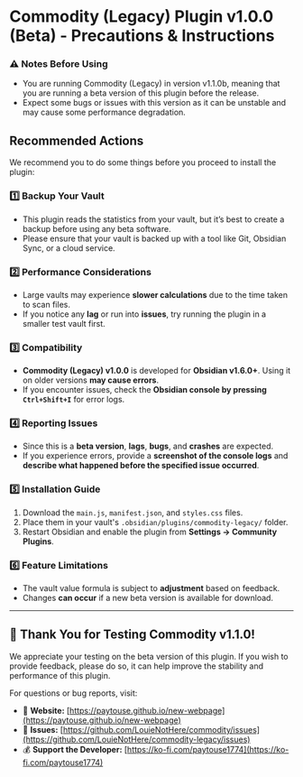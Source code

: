 # Commodity (Legacy) Plugin v1.0.0 (Beta) - Precautions & Instructions    

### ⚠️ Notes Before Using
- You are running Commodity (Legacy) in version v1.1.0b, meaning that you are running a beta version of this plugin before the release.
- Expect some bugs or issues with this version as it can be unstable and may cause some performance degradation.

## Recommended Actions
We recommend you to do some things before you proceed to install the plugin:

### 1️⃣ Backup Your Vault  
- This plugin reads the statistics from your vault, but it’s best to create a backup before using any beta software.  
- Please ensure that your vault is backed up with a tool like Git, Obsidian Sync, or a cloud service.

### 2️⃣ Performance Considerations  
- Large vaults may experience **slower calculations** due to the time taken to scan files.  
- If you notice any **lag** or run into **issues**, try running the plugin in a smaller test vault first.

### 3️⃣ Compatibility  
- **Commodity (Legacy) v1.0.0** is developed for **Obsidian v1.6.0+**. Using it on older versions **may cause errors**.  
- If you encounter issues, check the **Obsidian console by pressing `Ctrl+Shift+I`** for error logs.

### 4️⃣ Reporting Issues  
- Since this is a **beta version**, **lags**, **bugs**, and **crashes** are expected.  
- If you experience errors, provide a **screenshot of the console logs** and **describe what happened before the specified issue occurred**.

### 5️⃣ Installation Guide  
1. Download the `main.js`, `manifest.json`, and `styles.css` files.  
2. Place them in your vault's `.obsidian/plugins/commodity-legacy/` folder.  
3. Restart Obsidian and enable the plugin from **Settings → Community Plugins**.

### 6️⃣ Feature Limitations  
- The vault value formula is subject to **adjustment** based on feedback.  
- Changes **can occur** if a new beta version is available for download.

---

## 🚀 Thank You for Testing Commodity v1.1.0!  
We appreciate your testing on the beta version of this plugin. If you wish to provide feedback, please do so, it can help improve the stability and performance of this plugin.  

For questions or bug reports, visit:  
- 🔗 **Website:** [https://paytouse.github.io/new-webpage](https://paytouse.github.io/new-webpage) 
- 🔗 **Issues:** [https://github.com/LouieNotHere/commodity/issues](https://github.com/LouieNotHere/commodity-legacy/issues)
- 💰 **Support the Developer:** [https://ko-fi.com/paytouse1774](https://ko-fi.com/paytouse1774) 
